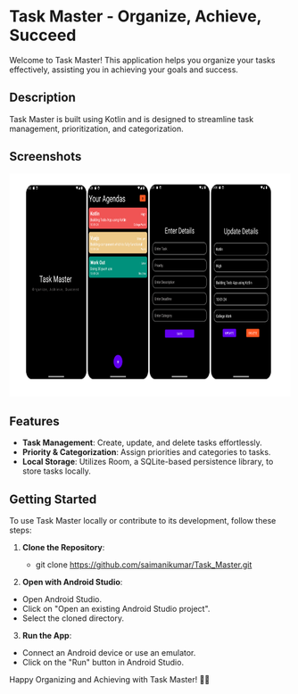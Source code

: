 # Task Master - Organize, Achieve, Succeed

Welcome to Task Master! This application helps you organize your tasks effectively, assisting you in achieving your goals and success.

## Description

Task Master is built using Kotlin and is designed to streamline task management, prioritization, and categorization.

## Screenshots

<img src="/task_master_screenshots/main_all.png" height="400px"/>


## Features

- **Task Management**: Create, update, and delete tasks effortlessly.
- **Priority & Categorization**: Assign priorities and categories to tasks.
- **Local Storage**: Utilizes Room, a SQLite-based persistence library, to store tasks locally.


## Getting Started

To use Task Master locally or contribute to its development, follow these steps:

1. **Clone the Repository**:

     - git clone https://github.com/saimanikumar/Task_Master.git

2. **Open with Android Studio**:
- Open Android Studio.
- Click on "Open an existing Android Studio project".
- Select the cloned directory.

3. **Run the App**:
- Connect an Android device or use an emulator.
- Click on the "Run" button in Android Studio.



Happy Organizing and Achieving with Task Master! 🚀✨
